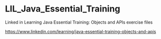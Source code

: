 # LIL_Java_Essential_Training
Linked in Learning Java Essential Training: Objects and APIs exercise files

https://www.linkedin.com/learning/java-essential-training-objects-and-apis
